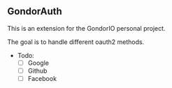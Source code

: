 ## GondorAuth

This is an extension for the GondorIO personal project.

The goal is to handle different oauth2 methods.

- Todo: 
    - [ ] Google
    - [ ] Github
    - [ ] Facebook